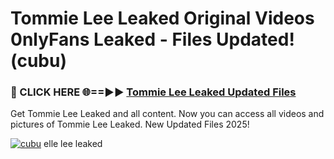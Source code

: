 # Tommie Lee Leaked Original Videos 0nlyFans Leaked - Files Updated! (cubu)

<h3>🔴 CLICK HERE 🌐==►► <a href="https://tinyurl.com/4seja8ks" rel="nofollow">Tommie Lee Leaked Updated Files</a></h3>

Get Tommie Lee Leaked and all content. Now you can access all videos and pictures of Tommie Lee Leaked. New Updated Files 2025!

[![cubu](https://i.imgur.com/EWjZXRe.gif)](https://tinyurl.com/4seja8ks)
elle lee leaked